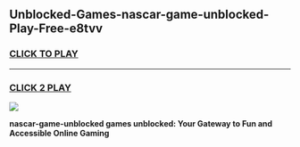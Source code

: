 
## Unblocked-Games-nascar-game-unblocked-Play-Free-e8tvv
<h3>
<a href="https://premium76.site?title=nascar-game-unblocked&ref=18A1">CLICK TO PLAY</a></h3>
<hr>

<h3>
<a href="https://premium76.site?title=nascar-game-unblocked&ref=18A1">CLICK 2 PLAY</a>
  
</h3>

<a href="https://premium76.site?title=nascar-game-unblocked&ref=18A1"><img src="https://clearcache.store/games.png"></a>


**nascar-game-unblocked games unblocked: Your Gateway to Fun and Accessible Online Gaming**
